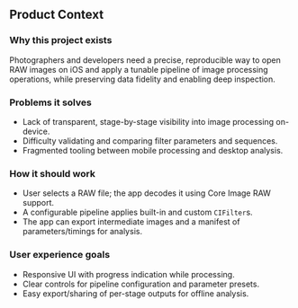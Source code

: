 ## Product Context

### Why this project exists
Photographers and developers need a precise, reproducible way to open RAW images on iOS and apply a tunable pipeline of image processing operations, while preserving data fidelity and enabling deep inspection.

### Problems it solves
- Lack of transparent, stage-by-stage visibility into image processing on-device.
- Difficulty validating and comparing filter parameters and sequences.
- Fragmented tooling between mobile processing and desktop analysis.

### How it should work
- User selects a RAW file; the app decodes it using Core Image RAW support.
- A configurable pipeline applies built-in and custom `CIFilter`s.
- The app can export intermediate images and a manifest of parameters/timings for analysis.

### User experience goals
- Responsive UI with progress indication while processing.
- Clear controls for pipeline configuration and parameter presets.
- Easy export/sharing of per-stage outputs for offline analysis.


